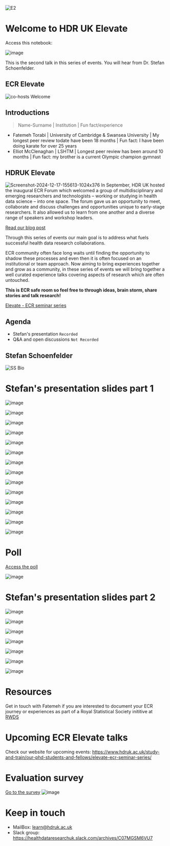 ![E2](https://hackmd.io/_uploads/SySwbj5Wxg.png)


# Welcome to HDR UK Elevate 
Access this notebook: 

![image](https://hackmd.io/_uploads/SyncZj9-eg.png)

This is the second talk in this series of events. You will hear from Dr. Stefan Schoenfelder.

## ECR Elevate

![co-hosts Welcome](https://hackmd.io/_uploads/HkS57gP60.png)


## Introductions

> Name-Surname | Institution | Fun fact/experience

*  Fatemeh Torabi | University of Cambridge & Swansea University | My longest peer review todate have been 18 months | Fun fact: I have been doing karate for over 25 years
* Elliot McClenaghan | LSHTM | Longest peer review has been around 10 months | Fun fact: my brother is a current Olympic champion gymnast 



## HDRUK Elevate 

![Screenshot-2024-12-17-155613-1024x376](https://hackmd.io/_uploads/HJ-96Hlpyl.png)
In September, HDR UK hosted the inaugural ECR Forum which welcomed a group of multidisciplinary and emerging researchers and technologists – working or studying in health data science – into one space. The forum gave us an opportunity to meet, collaborate and discuss challenges and opportunities unique to early-stage researchers. It also allowed us to learn from one another and a diverse range of speakers and workshop leaders.


[Read our blog post](https://www.hdruk.ac.uk/news/showcasing-and-bringing-together-emerging-health-data-researchers-and-technologists/)


Through this series of events our main goal is to address what fuels successful health data research collaborations. 

ECR community often face long waits until finding the opportunity to shadow these processes and even then it is often focused on an institutional or team approach. Now aiming to bring experiences together and grow as a community, in these series of events we will bring together a well curated experience talks covering aspects of research which are often untouched. 


**This is ECR safe room so feel free to through ideas, brain storm, share stories and talk research!**

[Elevate - ECR seminar series](https://www.hdruk.ac.uk/study-and-train/our-phd-students-and-fellows/elevate-ecr-seminar-series/)

## Agenda

* Stefan's presentation      `Recorded`
* Q&A and open discussions   `Not Recorded`

## Stefan Schoenfelder

![SS Bio](https://hackmd.io/_uploads/ryWu-j5ble.png)


# Stefan's presentation slides part 1


![image](https://hackmd.io/_uploads/S1lVmocZxx.png)


![image](https://hackmd.io/_uploads/HJa18ocWgg.png)


![image](https://hackmd.io/_uploads/BJVZLo9Zex.png)


![image](https://hackmd.io/_uploads/SJ9MIicWxx.png)


![image](https://hackmd.io/_uploads/HJNHIocZxl.png)


![image](https://hackmd.io/_uploads/ry4WOs5Wle.png)


![image](https://hackmd.io/_uploads/H1f4di5-gx.png)


![image](https://hackmd.io/_uploads/ryIr_ocZle.png)


![image](https://hackmd.io/_uploads/rJi_tiqbxl.png)


![image](https://hackmd.io/_uploads/r1CFtjq-le.png)


![image](https://hackmd.io/_uploads/HJ09ts9-lx.png)


![image](https://hackmd.io/_uploads/ByGhFs5Wxe.png)


![image](https://hackmd.io/_uploads/HJz6Ko9bgg.png)



![image](https://hackmd.io/_uploads/ByNk5o5bxx.png)



# Poll 

[Access the poll](https://app.sli.do/event/sEdWeGyd7MzWyKZKMeivDK)

![image](https://hackmd.io/_uploads/HkBbas5Wxx.png)



# Stefan's presentation slides part 2

![image](https://hackmd.io/_uploads/rJ7_Ti9Zgl.png)


![image](https://hackmd.io/_uploads/r1NYTs9blg.png)


![image](https://hackmd.io/_uploads/HJTnTjcZxx.png)


![image](https://hackmd.io/_uploads/S1BkRo5Wll.png)


![image](https://hackmd.io/_uploads/S1mZ0ocZee.png)


![image](https://hackmd.io/_uploads/S1CSCicbel.png)


![image](https://hackmd.io/_uploads/SJ_PCsq-el.png)

# Resources
Get in touch with Fatemeh if you are interested to document your ECR journey or experiences as part of a Royal Statistical Society inititive at [RWDS](https://realworlddatascience.net/)
# Upcoming ECR Elevate talks

Check our website for upcoming events: https://www.hdruk.ac.uk/study-and-train/our-phd-students-and-fellows/elevate-ecr-seminar-series/


# Evaluation survey

[Go to the survey](https://forms.office.com/e/EXhy8BcZsV?origin=lprLink)
![image](https://hackmd.io/_uploads/rkikKZg-xg.png)


 
# Keep in touch

* MailBox: learn@hdruk.ac.uk
* Slack group: https://healthdataresearchuk.slack.com/archives/C07MGSM6VU7
